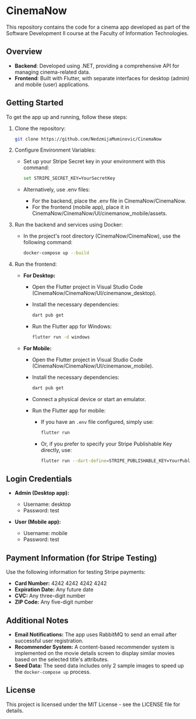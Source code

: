 # CinemaNow

This repository contains the code for a cinema app developed as part of the Software Development II course at the Faculty of Information Technologies.

## Overview

- **Backend**: Developed using .NET, providing a comprehensive API for managing cinema-related data.
- **Frontend**: Built with Flutter, with separate interfaces for desktop (admin) and mobile (user) applications.

## Getting Started

To get the app up and running, follow these steps:

1. Clone the repository:

    ```bash
    git clone https://github.com/NedzmijaMuminovic/CinemaNow
    ```

2. Configure Environment Variables:

   - Set up your Stripe Secret key in your environment with this command:

       ```bash
       set STRIPE_SECRET_KEY=YourSecretKey
       ```

    - Alternatively, use .env files:
        - For the backend, place the .env file in CinemaNow/CinemaNow.
        - For the frontend (mobile app), place it in CinemaNow/CinemaNow/UI/cinemanow_mobile/assets.

3. Run the backend and services using Docker:

    - In the project's root directory (CinemaNow/CinemaNow), use the following command:
      
       ```bash
       docker-compose up --build
       ```

4. Run the frontend:

   - **For Desktop:**
     - Open the Flutter project in Visual Studio Code (CinemaNow/CinemaNow/UI/cinemanow_desktop).
     - Install the necessary dependencies:
       
       ```bash
       dart pub get
       ```
     
     - Run the Flutter app for Windows:
       
       ```bash
       flutter run -d windows
       ```

   - **For Mobile:**
     - Open the Flutter project in Visual Studio Code (CinemaNow/CinemaNow/UI/cinemanow_mobile).
     - Install the necessary dependencies:
       
       ```bash
       dart pub get
       ```
     
     - Connect a physical device or start an emulator.
     - Run the Flutter app for mobile:
       
       - If you have an `.env` file configured, simply use:
         
         ```bash
         flutter run
         ```
       - Or, if you prefer to specify your Stripe Publishable Key directly, use:
         
         ```bash
         flutter run --dart-define=STRIPE_PUBLISHABLE_KEY=YourPublishableKey
         ```

## Login Credentials

- **Admin (Desktop app):**
  - Username: desktop
  - Password: test
        
- **User (Mobile app):**
  - Username: mobile
  - Password: test

## Payment Information (for Stripe Testing)
Use the following information for testing Stripe payments:

- **Card Number:** 4242 4242 4242 4242
- **Expiration Date:** Any future date
- **CVC:** Any three-digit number
- **ZIP Code:** Any five-digit number

## Additional Notes
- **Email Notifications:** The app uses RabbitMQ to send an email after successful user registration.
- **Recommender System:** A content-based recommender system is implemented on the movie details screen to display similar movies based on the selected title's attributes.
- **Seed Data:** The seed data includes only 2 sample images to speed up the `docker-compose up` process.
    
## License

This project is licensed under the MIT License - see the LICENSE file for details.
